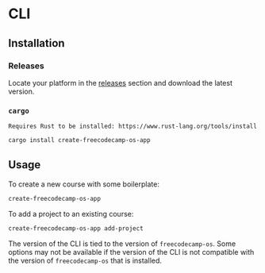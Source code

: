 # CLI

## Installation

### Releases

Locate your platform in the [releases](https://github.com/freeCodeCamp/freeCodeCampOS/releases) section and download the latest version.

### `cargo`

```admonish note title=""
Requires Rust to be installed: https://www.rust-lang.org/tools/install
```

```bash
cargo install create-freecodecamp-os-app
```

## Usage

To create a new course with some boilerplate:

```bash
create-freecodecamp-os-app
```

To add a project to an existing course:

```bash
create-freecodecamp-os-app add-project
```

The version of the CLI is tied to the version of `freecodecamp-os`. Some options may not be available if the version of the CLI is not compatible with the version of `freecodecamp-os` that is installed.
